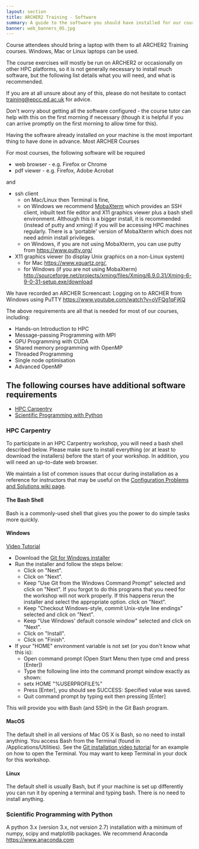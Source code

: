 ```yaml
---
layout: section
title: ARCHER2 Training - Software
summary: A guide to the software you should have installed for our courses
banner: web_banners_05.jpg
---
```



Course attendees should bring a laptop with them to all ARCHER2 Training courses. Windows, Mac or Linux laptops can be used.

The course exercises will mostly be run on ARCHER2 or occasionally on other HPC platforms, so it is not generally necessary to install much software, but the following list details what you will need, and what is recommended.

If you are at all unsure about any of this, please do not hesitate to contact training@epcc.ed.ac.uk for advice.

Don't worry about getting all the software configured - the course tutor can help with this on the first morning if necessary (though it is helpful if you can arrive promptly on the first morning to allow time for this).

Having the software already installed on your machine is the most important thing to have done in advance.
Most ARCHER Courses

For most courses, the following software will be required

* web browser - e.g. Firefox or Chrome
* pdf viewer - e.g. Firefox, Adobe Acrobat

and

* ssh client
    - on Mac/Linux then Terminal is fine,
    - on Windows we recommend [MobaXterm](https://mobaxterm.mobatek.net/) which provides an SSH client, inbuilt text file editor and X11 graphics viewer plus a bash shell environment. Although this is a bigger install, it is recommended (instead of putty and xming) if you will be accessing HPC machines regularly. There is a 'portable' version of MobaXterm which does not need admin install privileges.
    - on Windows, if you are not using MobaXterm, you can use putty from https://www.putty.org/
* X11 graphics viewer (to display Unix graphics on a non-Linux system)
    - for Mac https://www.xquartz.org/,
    - for Windows (if you are not using MobaXterm) http://sourceforge.net/projects/xming/files/Xming/6.9.0.31/Xming-6-9-0-31-setup.exe/download

We have recorded an ARCHER Screencast: Logging on to ARCHER from Windows using PuTTY
https://www.youtube.com/watch?v=oVFQg1qFjKQ

The above requirements are all that is needed for most of our courses, including:

* Hands-on Introduction to HPC
* Message-passing Programming with MPI
* GPU Programming with CUDA
* Shared memory programming with OpenMP
* Threaded Programming
* Single node optimisation
* Advanced OpenMP

## The following courses have additional software requirements

* [HPC Carpentry](#hpc-carpentry)
* [Scientific Programming with Python](#scientific-programming-with-python)

### HPC Carpentry

To participate in an HPC Carpentry workshop, you will need a bash shell described below. Please make sure to install everything (or at least to download the installers) before the start of your workshop. In addition, you will need an up-to-date web browser.

We maintain a list of common issues that occur during installation as a reference for instructors that may be useful on the [Configuration Problems and Solutions wiki page](https://github.com/swcarpentry/workshop-template/wiki/Configuration-Problems-and-Solutions).

#### The Bash Shell

Bash is a commonly-used shell that gives you the power to do simple tasks more quickly.

#### Windows
[Video Tutorial](https://www.youtube.com/watch?v=339AEqk9c-8)

- Download the [Git for Windows installer](https://git-for-windows.github.io/)
- Run the installer and follow the steps below:
  * Click on "Next".
  * Click on "Next".
  * Keep "Use Git from the Windows Command Prompt" selected and click on "Next". If you forgot to do this programs that you need for the workshop will not work properly. If this happens rerun the installer and select the appropriate option. click on "Next".
  * Keep "Checkout Windows-style, commit Unix-style line endings" selected and click on "Next".
  * Keep "Use Windows' default console window" selected and click on "Next".
  * Click on "Install".
  * Click on "Finish".
- If your "HOME" environment variable is not set (or you don't know what this is):
  * Open command prompt (Open Start Menu then type cmd and press [Enter])
  * Type the following line into the command prompt window exactly as shown:
  * setx HOME "%USERPROFILE%"
  * Press [Enter], you should see SUCCESS: Specified value was saved.
  * Quit command prompt by typing exit then pressing [Enter]

This will provide you with Bash (and SSH) in the Git Bash program.

#### MacOS

The default shell in all versions of Mac OS X is Bash, so no need to install anything. You access Bash from the Terminal (found in /Applications/Utilities). See the [Git installation video tutorial](https://www.youtube.com/watch?v=9LQhwETCdwY) for an example on how to open the Terminal. You may want to keep Terminal in your dock for this workshop.

#### Linux

The default shell is usually Bash, but if your machine is set up differently you can run it by opening a terminal and typing bash. There is no need to install anything.

### Scientific Programming with Python

A python 3.x (version 3.x, not version 2.7) installation with a minimum of numpy, scipy and matplotlib packages. We recommend Anaconda [https://www.anaconda.com ](https://www.anaconda.com )